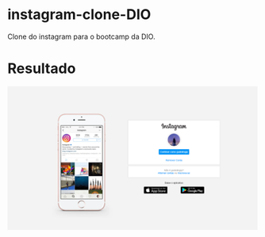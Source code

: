 # instagram-clone-DIO
Clone do instagram para o bootcamp da DIO.

# Resultado
![interface Instagram](https://github.com/guidolingip1/instagram-clone-DIO/blob/main/interface.png)
